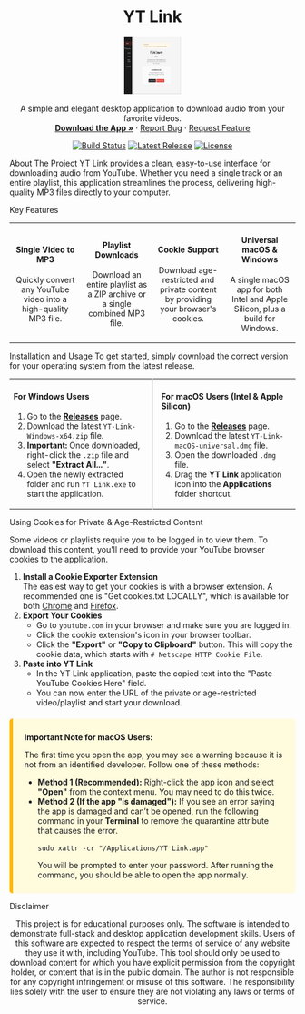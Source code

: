 <div align="center">
<h1 align="center">YT Link</h1>
<a href="https://github.com/Steven-Ou/yt-link">
<img src="https://raw.githubusercontent.com/Steven-Ou/yt-link/main/assets/app.png" alt="Logo" width="100" height="100">
</a>
<p align="center">
A simple and elegant desktop application to download audio from your favorite videos.
<br />
<a href="https://github.com/Steven-Ou/yt-link/releases/latest"><strong>Download the App »</strong></a>
·
<a href="https://github.com/Steven-Ou/yt-link/issues">Report Bug</a>
·
<a href="https://github.com/Steven-Ou/yt-link/issues">Request Feature</a>
</p>
<p align="center">
<a href="https://github.com/Steven-Ou/yt-link/actions/workflows/release.yml"><img src="https://github.com/Steven-Ou/yt-link/actions/workflows/release.yml/badge.svg" alt="Build Status"></a>
<a href="https://github.com/Steven-Ou/yt-link/releases/latest"><img src="https://img.shields.io/github/v/release/Steven-Ou/yt-link?color=E53935&label=latest%20version" alt="Latest Release"></a>
<a href="https://github.com/Steven-Ou/yt-link/blob/main/LICENSE"><img src="https://img.shields.io/github/license/Steven-Ou/yt-link?color=E53935" alt="License"></a>
</p>
</div>

About The Project
YT Link provides a clean, easy-to-use interface for downloading audio from YouTube. Whether you need a single track or an entire playlist, this application streamlines the process, delivering high-quality MP3 files directly to your computer.

Key Features
<table width="100%">
<tr>
<td align="center" width="25%">
<h4>Single Video to MP3</h4>
<p>Quickly convert any YouTube video into a high-quality MP3 file.</p>
</td>
<td align="center" width="25%">
<h4>Playlist Downloads</h4>
<p>Download an entire playlist as a ZIP archive or a single combined MP3 file.</p>
</td>
<td align="center" width="25%">
<h4>Cookie Support</h4>
<p>Download age-restricted and private content by providing your browser's cookies.</p>
</td>
<td align="center" width="25%">
<h4>Universal macOS & Windows</h4>
<p>A single macOS app for both Intel and Apple Silicon, plus a build for Windows.</p>
</td>
</tr>
</table>

Installation and Usage
To get started, simply download the correct version for your operating system from the latest release.

<table width="100%">
<tr>
<td width="50%" valign="top" style="padding-right: 15px; border-right: 1px solid #d0d7de;">
<h4>For Windows Users</h4>
<ol>
<li>Go to the <a href="https://github.com/Steven-Ou/yt-link/releases/latest"><strong>Releases</strong></a> page.</li>
<li>Download the latest <code>YT-Link-Windows-x64.zip</code> file.</li>
<li><strong>Important:</strong> Once downloaded, right-click the <code>.zip</code> file and select <strong>"Extract All..."</strong>.</li>
<li>Open the newly extracted folder and run <code>YT Link.exe</code> to start the application.</li>
</ol>
</td>
<td width="50%" valign="top" style="padding-left: 15px;">
<h4>For macOS Users (Intel & Apple Silicon)</h4>
<ol>
<li>Go to the <a href="https://github.com/Steven-Ou/yt-link/releases/latest"><strong>Releases</strong></a> page.</li>
<li>Download the latest <code>YT-Link-macOS-universal.dmg</code> file.</li>
<li>Open the downloaded <code>.dmg</code> file.</li>
<li>Drag the <strong>YT Link</strong> application icon into the <strong>Applications</strong> folder shortcut.</li>
</ol>
</td>
</tr>
</table>

Using Cookies for Private & Age-Restricted Content
<p>Some videos or playlists require you to be logged in to view them. To download this content, you'll need to provide your YouTube browser cookies to the application.</p>
<ol>
<li>
<strong>Install a Cookie Exporter Extension</strong><br>
The easiest way to get your cookies is with a browser extension. A recommended one is "Get cookies.txt LOCALLY", which is available for both <a href="https://chrome.google.com/webstore/detail/get-cookiestxt-locally/cclelndahbckbenkjhflpdbgdldlbecc">Chrome</a> and <a href="https://addons.mozilla.org/en-US/firefox/addon/get-cookies-txt-locally/">Firefox</a>.
</li>
<li>
<strong>Export Your Cookies</strong>
<ul>
<li>Go to <code>youtube.com</code> in your browser and make sure you are logged in.</li>
<li>Click the cookie extension's icon in your browser toolbar.</li>
<li>Click the <strong>"Export"</strong> or <strong>"Copy to Clipboard"</strong> button. This will copy the cookie data, which starts with <code># Netscape HTTP Cookie File</code>.</li>
</ul>
</li>
<li>
<strong>Paste into YT Link</strong>
<ul>
<li>In the YT Link application, paste the copied text into the "Paste YouTube Cookies Here" field.</li>
<li>You can now enter the URL of the private or age-restricted video/playlist and start your download.</li>
</ul>
</li>
</ol>

<div style="background-color: #fffbdd; border-left: 6px solid #ffb900; padding: 10px 20px; margin-top: 20px; border-radius: 5px;">
<p><strong>Important Note for macOS Users:</strong></p>
<p>The first time you open the app, you may see a warning because it is not from an identified developer. Follow one of these methods:</p>
<ul>
<li>
<strong>Method 1 (Recommended):</strong> Right-click the app icon and select <strong>"Open"</strong> from the context menu. You may need to do this twice.
</li>
<li>
<strong>Method 2 (If the app "is damaged"):</strong> If you see an error saying the app is damaged and can’t be opened, run the following command in your <strong>Terminal</strong> to remove the quarantine attribute that causes the error.
<pre><code>sudo xattr -cr "/Applications/YT Link.app"</code></pre>
You will be prompted to enter your password. After running the command, you should be able to open the app normally.
</li>
</ul>
</div>

Disclaimer
<p align="center">
This project is for educational purposes only. The software is intended to demonstrate full-stack and desktop application development skills. Users of this software are expected to respect the terms of service of any website they use it with, including YouTube. This tool should only be used to download content for which you have explicit permission from the copyright holder, or content that is in the public domain. The author is not responsible for any copyright infringement or misuse of this software. The responsibility lies solely with the user to ensure they are not violating any laws or terms of service.
</p>
